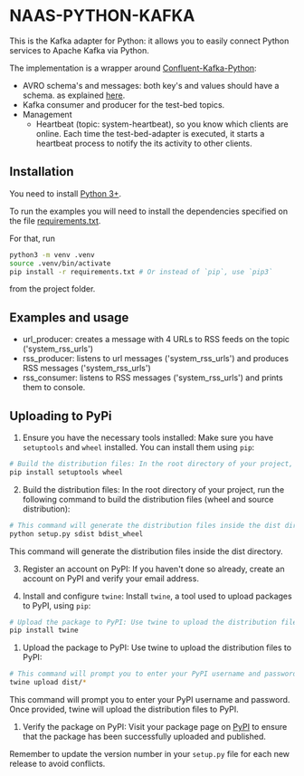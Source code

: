 # NAAS-PYTHON-KAFKA

This is the Kafka adapter for Python: it allows you to easily connect Python 
services to Apache Kafka via Python.

The implementation is a wrapper around [Confluent-Kafka-Python](https://github.com/confluentinc/confluent-kafka-python):

- AVRO schema's and messages: both key's and values should have a schema.
as explained [here](https://github.com/DRIVER-EU/avro-schemas).
- Kafka consumer and producer for the test-bed topics.
- Management
  - Heartbeat (topic: system-heartbeat), so you know which clients are online.
  Each time the test-bed-adapter is executed, it starts a heartbeat process to notify
  the its activity to other clients.

## Installation

You need to install [Python 3+](https://www.python.org/).

To run the examples you will need to install the dependencies specified on the file [requirements.txt](https://github.com/DRIVER-EU/python-test-bed-adapter/blob/master/requirements.txt).

For that, run

```bash
python3 -m venv .venv
source .venv/bin/activate
pip install -r requirements.txt # Or instead of `pip`, use `pip3`
```

from the project folder.

## Examples and usage

- url_producer: creates a message with 4 URLs to RSS feeds on the topic ('system_rss_urls')
- rss_producer: listens to url messages ('system_rss_urls') and produces RSS messages ('system_rss_urls')
- rss_consumer: listens to RSS messages ('system_rss_urls') and prints them to console.

## Uploading to PyPi

1. Ensure you have the necessary tools installed: Make sure you have `setuptools` and `wheel` installed. You can install them using `pip`:

```bash
# Build the distribution files: In the root directory of your project, run the following command to build the distribution files (wheel and source distribution):
pip install setuptools wheel
```

2. Build the distribution files: In the root directory of your project, run the following command to build the distribution files (wheel and source distribution):

```bash
# This command will generate the distribution files inside the dist directory.
python setup.py sdist bdist_wheel
```
This command will generate the distribution files inside the dist directory.

3. Register an account on PyPI: If you haven't done so already, create an account on PyPI and verify your email address.

4. Install and configure `twine`: Install `twine`, a tool used to upload packages to PyPI, using `pip`:

```bash
# Upload the package to PyPI: Use twine to upload the distribution files to PyPI:
pip install twine
```

1. Upload the package to PyPI: Use twine to upload the distribution files to PyPI:

```bash
# This command will prompt you to enter your PyPI username and password. Once provided, twine will upload the distribution files to PyPI.
twine upload dist/*
```
This command will prompt you to enter your PyPI username and password. Once provided, twine will upload the distribution files to PyPI.

1. Verify the package on PyPI: Visit your package page on [PyPI](https://pypi.org/project/osint-python-test-bed-adapter/) to ensure that the package has been successfully uploaded and published.

Remember to update the version number in your `setup.py` file for each new release to avoid conflicts.
